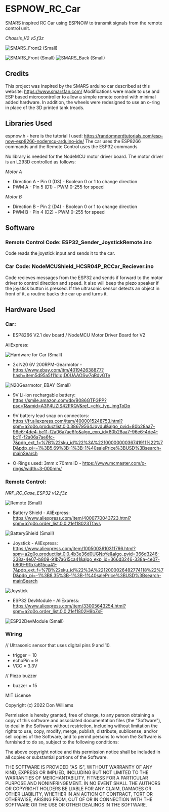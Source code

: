 # ESPNOW_RC_Car
SMARS inspired RC Car using ESPNOW to transmit signals from the remote control unit.

*Chassis_V2 v5.f3z*

![SMARS_Front2 (Small)](https://user-images.githubusercontent.com/31633408/154858392-5e5795cd-c237-4288-9b03-29d3a9e27979.JPG)

![SMARS_Front (Small)](https://user-images.githubusercontent.com/31633408/154858401-9d689487-f38e-4935-af7b-f4cb5bdc9f87.JPG)
![SMARS_Back (Small)](https://user-images.githubusercontent.com/31633408/154858432-4f8d7abb-6e49-4147-b6e9-5ac400514986.JPG)

## Credits
This project was inspired by the SMARS arduino car described at this website:  https://www.smarsfan.com/ 
Modifications were made to use and ESP based microcontroller to allow a simple remote control with minimal added hardware.  In addition, the wheels were redesigned to use an o-ring in place of the 3D printed tank treads.

## Libraries Used
espnow.h - here is the tutorial I used:  https://randomnerdtutorials.com/esp-now-esp8266-nodemcu-arduino-ide/
The car uses the ESP8266 commands and the Remote Control uses the ESP32 commands

No library is needed for the NodeMCU motor driver board.  The motor driver is an L293D controlled as follows:

*Motor A*
*   Direction A - Pin 0 (D3) - Boolean 0 or 1 to change direction
*   PWM A - Pin 5 (D1) - PWM 0-255 for speed

*Motor B*
*   Direction B - Pin 2 (D4) - Boolean 0 or 1 to change direction
*   PWM B - Pin 4 (D2) - PWM 0-255 for speed

## Software

### Remote Control Code: ESP32_Sender_JoystickRemote.ino

Code reads the joystick input and sends it to the car.

### Car Code:  NodeMCUShield_HCSR04P_RCCar_Reciever.ino

Code recieves messages from the ESP32 and sends if forward to the motor driver to control direction and speed.  It also will beep the piezo speaker if the joystick button is pressed.  If the ultrasonic sensor detects an object in front of it, a routine backs the car up and turns it.

## Hardware Used
### Car:

* ESP8266 V2.1 dev board / NodeMCU Motor Driver Board for V2

AliExpress:

![Hardware for Car (Small)](https://user-images.githubusercontent.com/31633408/154859309-e9f4c030-92cf-432e-9de8-466fb84d33d9.png)

* 2x N20 6V 200RPM-Gearmotor - https://www.ebay.com/itm/401942638877?hash=item5d95a5f11d:g:D0UAAOSw7qRdvGTe

![N20Gearmotor_EBAY (Small)](https://user-images.githubusercontent.com/31633408/154859640-fb53e11e-c439-4eb9-92da-47428377f409.png)

* 9V Li-ion rechargable battery:  https://smile.amazon.com/dp/B086GTFGPP?psc=1&smid=A3P4UZIS42PRQV&ref_=chk_typ_imgToDp

* 9V battery lead snap on connectors:  https://fr.aliexpress.com/item/4000015248753.html?spm=a2g0o.productlist.0.0.38679564Jqvdul&algo_pvid=80b28aa7-96e6-4de4-bc11-f2a06a7ae6fc&algo_exp_id=80b28aa7-96e6-4de4-bc11-f2a06a7ae6fc-7&pdp_ext_f=%7B%22sku_id%22%3A%2210000000036741911%22%7D&pdp_pi=-1%3B5.69%3B-1%3B-1%40salePrice%3BUSD%3Bsearch-mainSearch

* O-Rings used: 3mm x 70mm ID - https://www.mcmaster.com/o-rings/width~3-000mm/



### Remote Control:

*NRF_RC_Case_ESP32 v12.f3z*

![Remote (Small)](https://user-images.githubusercontent.com/31633408/154870419-98e65940-ab3a-4ba7-a9d4-0412f0565f24.JPG)

* Battery Shield - AliExpress:  https://www.aliexpress.com/item/4000770043723.html?spm=a2g0o.order_list.0.0.21ef18023Tfavs

![BatteryShield (Small)](https://user-images.githubusercontent.com/31633408/154859715-a21fea8a-552e-4508-8b71-5048c8dc13ff.png)

* Joystick - AliExpress:  https://www.aliexpress.com/item/1005003610311766.html?spm=a2g0o.productlist.0.0.4b3e36d0UGNpYe&algo_pvid=366d3246-338a-4e07-b809-91b7a615ca41&algo_exp_id=366d3246-338a-4e07-b809-91b7a615ca41-7&pdp_ext_f=%7B%22sku_id%22%3A%2212000026482774118%22%7D&pdp_pi=-1%3B8.35%3B-1%3B-1%40salePrice%3BUSD%3Bsearch-mainSearch

![Joystick](https://user-images.githubusercontent.com/31633408/154859898-225f9219-8ac5-4464-83e6-9c9e899687ce.png)

* ESP32 DevModule - AliExpress:  https://www.aliexpress.com/item/33005643254.html?spm=a2g0o.order_list.0.0.21ef1802H9bZsF

![ESP32DevModule (Small)](https://user-images.githubusercontent.com/31633408/154870682-14bb8aa2-2308-4b67-b38d-94db83824840.png)

### Wiring

// Ultrasonic sensor that uses digital pins 9 and 10.
* trigger = 10
* echoPin = 9
* VCC = 3.3V

// Piezo buzzer
* buzzer = 15


MIT License

Copyright (c) 2022 Don Williams

Permission is hereby granted, free of charge, to any person obtaining a copy
of this software and associated documentation files (the "Software"), to deal
in the Software without restriction, including without limitation the rights
to use, copy, modify, merge, publish, distribute, sublicense, and/or sell
copies of the Software, and to permit persons to whom the Software is
furnished to do so, subject to the following conditions:

The above copyright notice and this permission notice shall be included in all
copies or substantial portions of the Software.

THE SOFTWARE IS PROVIDED "AS IS", WITHOUT WARRANTY OF ANY KIND, EXPRESS OR
IMPLIED, INCLUDING BUT NOT LIMITED TO THE WARRANTIES OF MERCHANTABILITY,
FITNESS FOR A PARTICULAR PURPOSE AND NONINFRINGEMENT. IN NO EVENT SHALL THE
AUTHORS OR COPYRIGHT HOLDERS BE LIABLE FOR ANY CLAIM, DAMAGES OR OTHER
LIABILITY, WHETHER IN AN ACTION OF CONTRACT, TORT OR OTHERWISE, ARISING FROM,
OUT OF OR IN CONNECTION WITH THE SOFTWARE OR THE USE OR OTHER DEALINGS IN THE
SOFTWARE.

